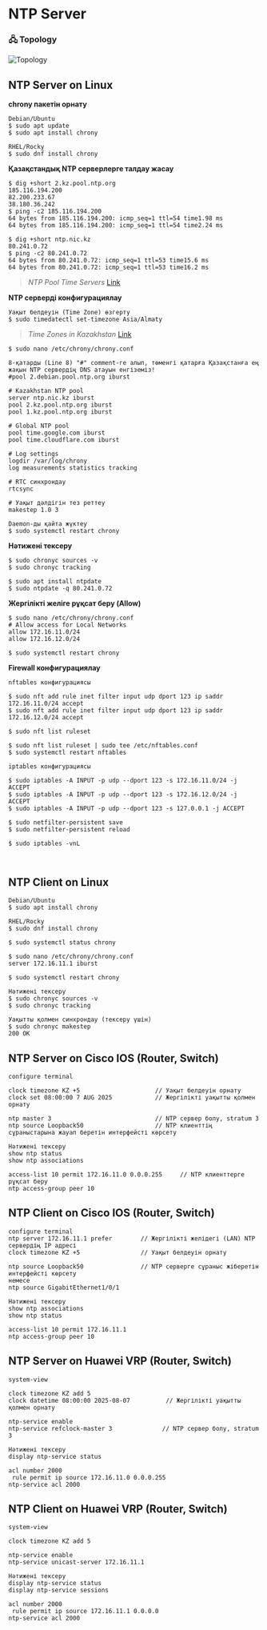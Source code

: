 # NTP Server

### 🖧 Topology
![Topology](Topology/Topology_interVLANRouting_NAT_Linux.png)

## NTP Server on Linux

**chrony пакетін орнату**
```shell
Debian/Ubuntu
$ sudo apt update 
$ sudo apt install chrony

RHEL/Rocky
$ sudo dnf install chrony
```

**Қазақстандық NTP серверлерге талдау жасау**
```shell
$ dig +short 2.kz.pool.ntp.org
185.116.194.200
82.200.233.67
38.180.36.242
$ ping -c2 185.116.194.200
64 bytes from 185.116.194.200: icmp_seq=1 ttl=54 time1.98 ms
64 bytes from 185.116.194.200: icmp_seq=1 ttl=54 time2.24 ms

$ dig +short ntp.nic.kz
80.241.0.72
$ ping -c2 80.241.0.72
64 bytes from 80.241.0.72: icmp_seq=1 ttl=53 time15.6 ms
64 bytes from 80.241.0.72: icmp_seq=1 ttl=53 time16.2 ms
```
> *NTP Pool Time Servers* [Link](https://www.ntppool.org/zone/kz)  

**NTP серверді конфигурациялау**
```shell
Уақыт белдеуін (Time Zone) өзгерту
$ sudo timedatectl set-timezone Asia/Almaty
```
> *Time Zones in Kazakhstan* [Link](https://www.timeanddate.com/time/zone/kazakhstan)

```shell
$ sudo nano /etc/chrony/chrony.conf

8-қатарды (Line 8) "#" comment-ге алып, төменгі қатарға Қазақстанға ең жақын NTP сервердің DNS атауын енгіземіз!
#pool 2.debian.pool.ntp.org iburst

# Kazakhstan NTP pool
server ntp.nic.kz iburst
pool 2.kz.pool.ntp.org iburst
pool 1.kz.pool.ntp.org iburst

# Global NTP pool
pool time.google.com iburst
pool time.cloudflare.com iburst

# Log settings
logdir /var/log/chrony
log measurements statistics tracking

# RTC синхрондау
rtcsync

# Уақыт дәлдігін тез реттеу
makestep 1.0 3
```

```shell
Daemon-ды қайта жүктеу
$ sudo systemctl restart chrony
```

**Нәтижені тексеру**
```shell
$ sudo chronyc sources -v
$ sudo chronyc tracking

$ sudo apt install ntpdate
$ sudo ntpdate -q 80.241.0.72
```

**Жергілікті желіге рұқсат беру (Allow)**
```shell
$ sudo nano /etc/chrony/chrony.conf
# Allow access for Local Networks
allow 172.16.11.0/24
allow 172.16.12.0/24

$ sudo systemctl restart chrony
```

**Firewall конфигурациялау**
```shell
nftables конфигурациясы

$ sudo nft add rule inet filter input udp dport 123 ip saddr 172.16.11.0/24 accept
$ sudo nft add rule inet filter input udp dport 123 ip saddr 172.16.12.0/24 accept

$ sudo nft list ruleset

$ sudo nft list ruleset | sudo tee /etc/nftables.conf
$ sudo systemctl restart nftables
```

```shell
iptables конфигурациясы

$ sudo iptables -A INPUT -p udp --dport 123 -s 172.16.11.0/24 -j ACCEPT
$ sudo iptables -A INPUT -p udp --dport 123 -s 172.16.12.0/24 -j ACCEPT
$ sudo iptables -A INPUT -p udp --dport 123 -s 127.0.0.1 -j ACCEPT

$ sudo netfilter-persistent save
$ sudo netfilter-persistent reload

$ sudo iptables -vnL
```

```shell
```

```shell
```

## NTP Client on Linux

```shell
Debian/Ubuntu
$ sudo apt install chrony

RHEL/Rocky
$ sudo dnf install chrony

$ sudo systemctl status chrony
```

```shell
$ sudo nano /etc/chrony/chrony.conf
server 172.16.11.1 iburst

$ sudo systemctl restart chrony
```

```shell
Нәтижені тексеру
$ sudo chronyc sources -v
$ sudo chronyc tracking
```

```shell
Уақытты қолмен синхрондау (тексеру үшін)
$ sudo chronyc makestep
200 OK
```

## NTP Server on Cisco IOS (Router, Switch)

```shell
configure terminal

clock timezone KZ +5                     // Уақыт белдеуін орнату
clock set 08:00:00 7 AUG 2025            // Жергілікті уақытты қолмен орнату

ntp master 3                             // NTP сервер болу, stratum 3
ntp source Loopback50                    // NTP клиенттің сұраныстарына жауап беретін интерфейсті көрсету
```

```shell
Нәтижені тексеру
show ntp status
show ntp associations
```

```shell
access-list 10 permit 172.16.11.0 0.0.0.255     // NTP клиенттерге рұқсат беру
ntp access-group peer 10
```

## NTP Client on Cisco IOS (Router, Switch)

```shell
configure terminal
ntp server 172.16.11.1 prefer        // Жергілікті желідегі (LAN) NTP сервердің IP адресі
clock timezone KZ +5                 // Уақыт белдеуін орнату
```

```shell
ntp source Loopback50                // NTP серверге сұраныс жіберетін интерфейсті көрсету
немесе
ntp source GigabitEthernet1/0/1
```

```shell
Нәтижені тексеру
show ntp associations
show ntp status
```

```shell
access-list 10 permit 172.16.11.1
ntp access-group peer 10
```

## NTP Server on Huawei VRP (Router, Switch)

```shell
system-view

clock timezone KZ add 5
clock datetime 08:00:00 2025-08-07          // Жергілікті уақытты қолмен орнату

ntp-service enable
ntp-service refclock-master 3              // NTP сервер болу, stratum 3
```

```shell
Нәтижені тексеру
display ntp-service status
```

```shell
acl number 2000
 rule permit ip source 172.16.11.0 0.0.0.255
ntp-service acl 2000
```

## NTP Client on Huawei VRP (Router, Switch)

```shell
system-view

clock timezone KZ add 5

ntp-service enable
ntp-service unicast-server 172.16.11.1
```

```shell
Нәтижені тексеру
display ntp-service status
display ntp-service sessions
```

```shell
acl number 2000
 rule permit ip source 172.16.11.1 0.0.0.0
ntp-service acl 2000
```
